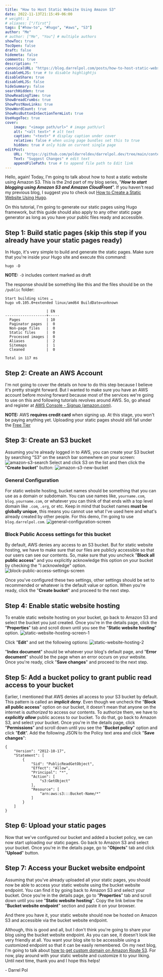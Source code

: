 ```yaml
---
title: "How to Host Static Website Using Amazon S3"
date: 2022-11-13T21:15:49-06:00
# weight: 1
# aliases: ["/first"]
tags: ["#how-to", "#hugo", "#aws", "S3"]
author: "Me"
# author: ["Me", "You"] # multiple authors
showToc: true
TocOpen: false
draft: false
hidemeta: false
comments: true
description: ""
canonicalURL: "https://blog.darrelpol.com/posts/how-to-host-static-website-using-amazon-s3"
disableHLJS: true # to disable highlightjs
disableShare: true
disableHLJS: false
hideSummary: false
searchHidden: true
ShowReadingTime: true
ShowBreadCrumbs: true
ShowPostNavLinks: true
ShowWordCount: true
ShowRssButtonInSectionTermList: true
UseHugoToc: true
cover:
    image: "<image path/url>" # image path/url
    alt: "<alt text>" # alt text
    caption: "<text>" # display caption under cover
    relative: false # when using page bundles set this to true
    hidden: true # only hide on current single page
editPost:
    URL: "https://github.com/poldarreldev/darrelpol.dev/tree/main/content"
    Text: "Suggest Changes" # edit text
    appendFilePath: true # to append file path to Edit link
---
```

Hello, again! Today, I'm going to talk about how to host a static website using Amazon S3. This is the 2nd part of my blog series, "***How to start blogging using Amazon S3 and Amazon CloudFront***". If you haven't read my previous blog, I suggest you to check out [How to Create a Static Website Using Hugo](../how-to-create-a-static-website-using-hugo). 

On this tutorial, I'm going to generate our static pages using Hugo framework, but this guide should also apply to any other static page generator as long as you have your public files ready and accessible. 

## Step 1: Build static pages (skip this step if you already have your static pages ready)
In Hugo, it's very simple to build and generate the static pages. Make sure that you're inside your Hugo site and execute this command:
```
hugo -D
```
**NOTE:** `-D` includes content marked as draft

The response should be something like this and the files should be on the `/public` folder:
```
Start building sites …
hugo v0.105.0+extended linux/amd64 BuildDate=unknown

                   | EN
-------------------+-----
  Pages            | 10
  Paginator pages  |  0
  Non-page files   |  0
  Static files     |  0
  Processed images |  0
  Aliases          |  2
  Sitemaps         |  1
  Cleaned          |  0

Total in 117 ms
```

## Step 2: Create an AWS Account
I'm not going to cover the details on how to do this step because I believe it's pretty straight forward. But I wanted to make sure you have an AWS account before moving forward because most of the services we're going to use on this and following tutorials revolves around AWS. So, go ahead and register at [AWS Console - Signup (amazon.com)](https://portal.aws.amazon.com/billing/signup#/start/email). 

**NOTE:** AWS **requires credit card** when signing up. At this stage, you won't be paying anything yet. Uploading your static pages should still fall under the [Free Tier](https://aws.amazon.com/free/?all-free-tier.sort-by=item.additionalFields.SortRank&all-free-tier.sort-order=asc&awsf.Free%20Tier%20Types=*all&awsf.Free%20Tier%20Categories=*all)

## Step 3: Create an S3 bucket
Assuming you're already logged in to AWS, you can create your S3 bucket by searching "S3" on the search bar somewhere on your screen: 
![amazon-s3-search](/amazon-s3-search.png)
Select and click S3 on the list and then click the "**Create bucket**" button:
![amazon-s3-new-bucket](/amazon-s3-new-bucket.png)
### General Configuration
For static website hosting, bucket names should be something that you can use as a domain or subdomain. You can use names like, `yourname.com`, `blog.yourname.com`, or whatever you can think of that ends with a top level domain like `.com`, `.org`, or etc. Keep in mind that bucket names **must be globally unique**, this means you cannot use what I've used here and what's already created by other people. For this demo, I'm going to use `blog.darrelpol.com`.
![general-configuration-screen](/general-configuration-screen.png)

### Block Public Access settings for this bucket
By default, AWS denies any access to an S3 bucket. But for static website hosting, we have to make sure that our files are publicly accessible so that our users can see our contents. So, make sure that you uncheck "**Block all public access**" and you explicitly acknowledge this option on your bucket by checking the "I acknowledge" option.
![block-public-access-settings-screen](/block-public-access-settings-screen.png)

Once you've configured these two settings, other settings should be set to recommended or whatever is the default value or option. When you're ready, click the "**Create bucket**" and proceed to the next step. 

## Step 4: Enable static website hosting
To enable static website hosting on your bucket, go back to Amazon S3 and select the bucket you just created. Once you're in the details page, click the "**Properties**" tab and scroll down until you see the "**Static website hosting**" option. 
![static-website-hosting-screen-1](/static-website-hosting-screen-1.png)

Click "**Edit**" and set the following options:
![static-website-hosting-2](/static-website-hosting-2.png)

"**Index document**" should be whatever your blog's default page, and "**Error document**" should be the page when an error occurs on your website. Once you're ready, click "**Save changes**" and proceed to the next step.

## Step 5: Add a bucket policy to grant public read access to your bucket
Earlier, I mentioned that AWS denies all access to your S3 bucket by default. This pattern is called an ***implicit deny***. Even though we uncheck the "**Block all public access**" option on our bucket, it doesn't mean that anyone on the internet is *authorized* to access our contents. To authorize them, we have to ***explicitly allow*** public access to our bucket. To do that, go back to Amazon S3, and select your bucket. Once you're in the details page, click "**Permissions**" and scroll down until you see the "**Bucket policy**" option and click "**Edit**". Add the following JSON to the Policy text area and click "**Save changes**":
```
{
    "Version": "2012-10-17",
    "Statement": [
        {
            "Sid": "PublicReadGetObject",
            "Effect": "Allow",
            "Principal": "*",
            "Action": [
                "s3:GetObject"
            ],
            "Resource": [
                "arn:aws:s3:::Bucket-Name/*"
            ]
        }
    ]
}
```

## Step 6: Upload your static pages
Now that we've configured our bucket and added a bucket policy, we can now start uploading our static pages. Go back to Amazon S3 and select your bucket. Once you're in the details page, go to "**Objects**" tab and click "**Upload**" button. 

## Step 7: Access your Bucket website endpoint
Assuming that you've already uploaded all your static pages, you should now be able to access your static website using the bucket website endpoint. You can find it by going back to Amazon S3 and select your bucket. Once you're in the details page, go to "**Properties**" tab and scroll down until you see "**Static website hosting**". Copy the link below the "**Bucket website endpoint**" section and paste it on your browser.

And there you have it, your static website should now be hosted on Amazon S3 and accessible via the bucket website endpoint. 

Although, this is good and all, but I don't think you're going to share your blog using the bucket website endpoint. As you can see, it doesn't look like very friendly at all. You want your blog site to be accessible using a customized endpoint so that it can be easily remembered. On my next blog, I'm going to talk about [how to get custom domain on Amazon Route 53](../how-to-get-custom-domain-on-amazon-route-53). For now, play around with your static website and customize it to your liking. Until next time, thank you and I hope this helps! 

\- Darrel Pol
